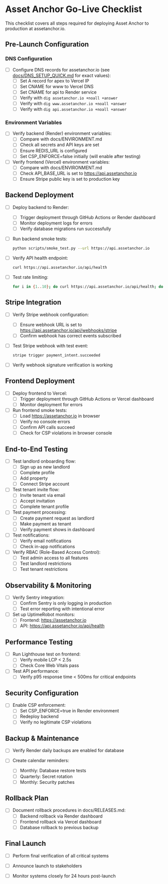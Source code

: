# Asset Anchor Go-Live Checklist

This checklist covers all steps required for deploying Asset Anchor to production at assetanchor.io.

## Pre-Launch Configuration

### DNS Configuration

- [ ] Configure DNS records for assetanchor.io (see [docs/DNS_SETUP_QUICK.md](./DNS_SETUP_QUICK.md) for exact values):
  - [ ] Set A record for apex to Vercel IP
  - [ ] Set CNAME for www to Vercel DNS
  - [ ] Set CNAME for api to Render service
  - [ ] Verify with `dig assetanchor.io +noall +answer`
  - [ ] Verify with `dig www.assetanchor.io +noall +answer`
  - [ ] Verify with `dig api.assetanchor.io +noall +answer`

### Environment Variables

- [ ] Verify backend (Render) environment variables:
  - [ ] Compare with docs/ENVIRONMENT.md
  - [ ] Check all secrets and API keys are set
  - [ ] Ensure REDIS_URL is configured
  - [ ] Set CSP_ENFORCE=false initially (will enable after testing)

- [ ] Verify frontend (Vercel) environment variables:
  - [ ] Compare with docs/ENVIRONMENT.md
  - [ ] Check API_BASE_URL is set to https://api.assetanchor.io
  - [ ] Ensure Stripe public key is set to production key

## Backend Deployment

- [ ] Deploy backend to Render:
  - [ ] Trigger deployment through GitHub Actions or Render dashboard
  - [ ] Monitor deployment logs for errors
  - [ ] Verify database migrations run successfully

- [ ] Run backend smoke tests:
  ```bash
  python scripts/smoke_test.py --url https://api.assetanchor.io
  ```

- [ ] Verify API health endpoint:
  ```bash
  curl https://api.assetanchor.io/api/health
  ```

- [ ] Test rate limiting:
  ```bash
  for i in {1..10}; do curl https://api.assetanchor.io/api/health; done
  ```

## Stripe Integration

- [ ] Verify Stripe webhook configuration:
  - [ ] Ensure webhook URL is set to https://api.assetanchor.io/api/webhooks/stripe
  - [ ] Confirm webhook has correct events subscribed

- [ ] Test Stripe webhook with test event:
  ```bash
  stripe trigger payment_intent.succeeded
  ```

- [ ] Verify webhook signature verification is working

## Frontend Deployment

- [ ] Deploy frontend to Vercel:
  - [ ] Trigger deployment through GitHub Actions or Vercel dashboard
  - [ ] Monitor deployment for errors

- [ ] Run frontend smoke tests:
  - [ ] Load https://assetanchor.io in browser
  - [ ] Verify no console errors
  - [ ] Confirm API calls succeed
  - [ ] Check for CSP violations in browser console

## End-to-End Testing

- [ ] Test landlord onboarding flow:
  - [ ] Sign up as new landlord
  - [ ] Complete profile
  - [ ] Add property
  - [ ] Connect Stripe account

- [ ] Test tenant invite flow:
  - [ ] Invite tenant via email
  - [ ] Accept invitation
  - [ ] Complete tenant profile

- [ ] Test payment processing:
  - [ ] Create payment request as landlord
  - [ ] Make payment as tenant
  - [ ] Verify payment shows in dashboard

- [ ] Test notifications:
  - [ ] Verify email notifications
  - [ ] Check in-app notifications

- [ ] Verify RBAC (Role-Based Access Control):
  - [ ] Test admin access to all features
  - [ ] Test landlord restrictions
  - [ ] Test tenant restrictions

## Observability & Monitoring

- [ ] Verify Sentry integration:
  - [ ] Confirm Sentry is only logging in production
  - [ ] Test error reporting with intentional error

- [ ] Set up UptimeRobot monitors:
  - [ ] Frontend: https://assetanchor.io
  - [ ] API: https://api.assetanchor.io/api/health

## Performance Testing

- [ ] Run Lighthouse test on frontend:
  - [ ] Verify mobile LCP < 2.5s
  - [ ] Check Core Web Vitals pass

- [ ] Test API performance:
  - [ ] Verify p95 response time < 500ms for critical endpoints

## Security Configuration

- [ ] Enable CSP enforcement:
  - [ ] Set CSP_ENFORCE=true in Render environment
  - [ ] Redeploy backend
  - [ ] Verify no legitimate CSP violations

## Backup & Maintenance

- [ ] Verify Render daily backups are enabled for database

- [ ] Create calendar reminders:
  - [ ] Monthly: Database restore tests
  - [ ] Quarterly: Secret rotation
  - [ ] Monthly: Security patches

## Rollback Plan

- [ ] Document rollback procedures in docs/RELEASES.md:
  - [ ] Backend rollback via Render dashboard
  - [ ] Frontend rollback via Vercel dashboard
  - [ ] Database rollback to previous backup

## Final Launch

- [ ] Perform final verification of all critical systems

- [ ] Announce launch to stakeholders

- [ ] Monitor systems closely for 24 hours post-launch
